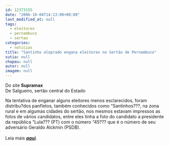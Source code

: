 ```yaml
---
id: 12373155
date: "2006-10-04T14:13:00+00:00"
last_modified_at: null
tags:
  - eleitores
  - pernambuco
  - sertao
categories:
  - noticias
title: "Santinho aloprado engana eleitores no Sertão de Pernambuco"
sutia: null
chapeu: null
autor: null
imagem: null
---
```

<p><P>Do site <STRONG>Supramax</STRONG><BR>De Salgueiro, sertão central do Estado</P></p>
<p><P>Na tentativa de enganar alguns eleitores menos esclarecidos, foram distribu?dos panfletos, também conhecidos como “Santinhos???, na zona rural e em algumas cidades do sertão, nos mesmos estavam impressos as fotos de vários candidatos, entre eles tinha a foto do candidato a presidente da república “Lula??? (PT) com o número “45??? que é o número de seu adversário Geraldo Alckmin (PSDB).<BR><BR>Leia mais <STRONG><EM><A href=\"https://www.supramax.com.br/modules.php?name=News&amp;file=article&amp;sid=317\" target=_blank>aqui</A></EM></STRONG>.</P> </p>
